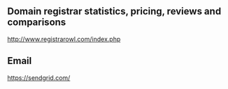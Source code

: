 ## Domain registrar statistics, pricing, reviews and comparisons
http://www.registrarowl.com/index.php  

## Email
https://sendgrid.com/  
